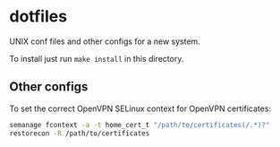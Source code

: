 # dotfiles
UNIX conf files and other configs for a new system.

To install just run `make install` in this directory.

## Other configs

To set the correct OpenVPN SELinux context for OpenVPN certificates:

```bash
semanage fcontext -a -t home_cert_t "/path/to/certificates(/.*)?"
restorecon -R /path/to/certificates
```


